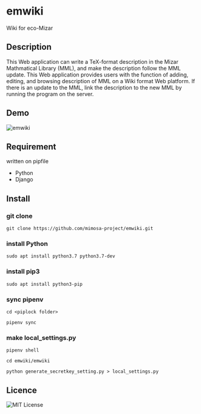 emwiki
====

Wiki for eco-Mizar

## Description
This Web application can write a TeX-format description in the Mizar Mathmatical Library (MML), and make the description follow the MML update. This Web application provides users with the function of adding, editing, and browsing description of MML on a Wiki format Web platform. If there is an update to the MML, link the description to the new MML by running the program on the server.

## Demo
![emwiki](https://user-images.githubusercontent.com/49423101/75423437-0c960400-5982-11ea-86e5-382c462a6fc7.png)

## Requirement
written on pipfile
+ Python
+ Django

## Install
### git clone
```
git clone https://github.com/mimosa-project/emwiki.git
```

### install Python
```
sudo apt install python3.7 python3.7-dev
```
### install pip3
```
sudo apt install python3-pip
```

### sync pipenv
```
cd <piplock folder>
```
```
pipenv sync
```

### make local_settings.py
```
pipenv shell
```
```
cd emwiki/emwiki
```
```
python generate_secretkey_setting.py > local_settings.py
```


## Licence

![MIT License](https://github.com/mimosa-project/emwiki/blob/master/LICENSE)

